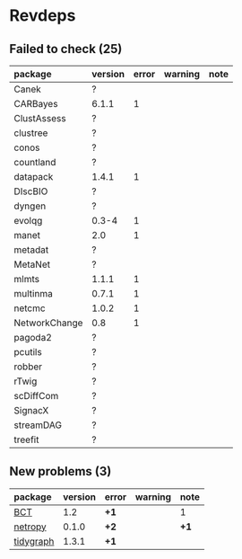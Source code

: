 # Revdeps

## Failed to check (25)

|package       |version |error |warning |note |
|:-------------|:-------|:-----|:-------|:----|
|Canek         |?       |      |        |     |
|CARBayes      |6.1.1   |1     |        |     |
|ClustAssess   |?       |      |        |     |
|clustree      |?       |      |        |     |
|conos         |?       |      |        |     |
|countland     |?       |      |        |     |
|datapack      |1.4.1   |1     |        |     |
|DIscBIO       |?       |      |        |     |
|dyngen        |?       |      |        |     |
|evolqg        |0.3-4   |1     |        |     |
|manet         |2.0     |1     |        |     |
|metadat       |?       |      |        |     |
|MetaNet       |?       |      |        |     |
|mlmts         |1.1.1   |1     |        |     |
|multinma      |0.7.1   |1     |        |     |
|netcmc        |1.0.2   |1     |        |     |
|NetworkChange |0.8     |1     |        |     |
|pagoda2       |?       |      |        |     |
|pcutils       |?       |      |        |     |
|robber        |?       |      |        |     |
|rTwig         |?       |      |        |     |
|scDiffCom     |?       |      |        |     |
|SignacX       |?       |      |        |     |
|streamDAG     |?       |      |        |     |
|treefit       |?       |      |        |     |

## New problems (3)

|package   |version |error  |warning |note   |
|:---------|:-------|:------|:-------|:------|
|[BCT](problems.md#bct)|1.2     |__+1__ |        |1      |
|[netropy](problems.md#netropy)|0.1.0   |__+2__ |        |__+1__ |
|[tidygraph](problems.md#tidygraph)|1.3.1   |__+1__ |        |       |

